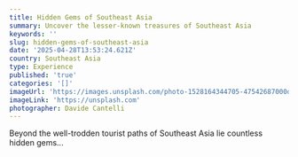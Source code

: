 ```yaml
---
title: Hidden Gems of Southeast Asia
summary: Uncover the lesser-known treasures of Southeast Asia
keywords: ''
slug: hidden-gems-of-southeast-asia
date: '2025-04-28T13:53:24.621Z'
country: Southeast Asia
type: Experience
published: 'true'
categories: '[]'
imageUrl: 'https://images.unsplash.com/photo-1528164344705-47542687000d'
imageLink: 'https://unsplash.com'
photographer: Davide Cantelli
---
```









Beyond the well-trodden tourist paths of Southeast Asia lie countless hidden gems...
